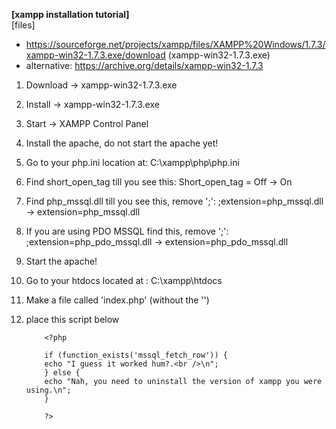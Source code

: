 <b>[xampp installation tutorial]</b><br>
[files]<br>
  - https://sourceforge.net/projects/xampp/files/XAMPP%20Windows/1.7.3/xampp-win32-1.7.3.exe/download (xampp-win32-1.7.3.exe)
  - alternative: https://archive.org/details/xampp-win32-1.7.3
 
 
1. Download -> xampp-win32-1.7.3.exe
2. Install -> xampp-win32-1.7.3.exe
3. Start -> XAMPP Control Panel
4. Install the apache, do not start the apache yet!
5. Go to your php.ini location at: C:\xampp\php\php.ini
6. Find short_open_tag till you see this: Short_open_tag = Off -> On
7. Find php_mssql.dll till you see this, remove ';': ;extension=php_mssql.dll -> extension=php_mssql.dll
8. If you are using PDO MSSQL find this, remove ';': ;extension=php_pdo_mssql.dll -> extension=php_pdo_mssql.dll
9. Start the apache!
10. Go to your htdocs located at : C:\xampp\htdocs
11. Make a file called 'index.php' (without the '')
12. place this script below
  
            <?php

            if (function_exists('mssql_fetch_row')) {
            echo "I guess it worked hum?.<br />\n";
            } else {
            echo "Nah, you need to uninstall the version of xampp you were using.\n";
            }

            ?>

